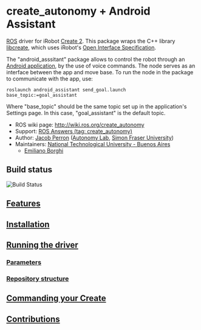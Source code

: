 # create_autonomy + Android Assistant

[ROS](http://ros.org) driver for iRobot [Create 2](http://www.irobot.com/About-iRobot/STEM/Create-2.aspx).
This package wraps the C++ library [libcreate][libcreate], which uses iRobot's [Open Interface Specification][oi_spec].

The "android_asssitant" package allows to control the robot through an [Android application](https://github.com/adevitturi/ROS_Voice_Commands_App), by the use of voice commands. The node serves as an interface between the app and move base.
To run the node in the package to communicate with the app, use:

```
roslaunch android_assistant send_goal.launch base_topic:=goal_assistant
```

Where "base_topic" should be the same topic set up in the application's Settings page. In this case, "goal_assistant" is the default topic.

* ROS wiki page: http://wiki.ros.org/create_autonomy
* Support: [ROS Answers (tag: create_autonomy)](http://answers.ros.org/questions/scope:all/sort:activity-desc/tags:create_autonomy/page:1/)
* Author: [Jacob Perron](http://jacobperron.ca) ([Autonomy Lab](http://autonomylab.org), [Simon Fraser University](http://www.sfu.ca))
* Maintainers: [National Technological University - Buenos Aires](https://www.frba.utn.edu.ar/en/)
  * [Emiliano Borghi](https://github.com/eborghi10)

## Build status

![Build Status](https://api.travis-ci.org/RoboticaUtnFrba/create_autonomy.svg?branch=kinetic-devel)

## [Features](docs/FEATURES.md)

## [Installation](docs/INSTALLATION.md)

## [Running the driver](docs/LAUNCH.md)

### [Parameters](docs/PARAMETERS.md)

### [Repository structure](docs/STRUCTURE.md)

## [Commanding your Create](docs/COMMAND.md)

## [Contributions](docs/CONTRIBUTION.md)

[libcreate]:  https://github.com/RoboticaUtnFrba/libcreate
[oi_spec]:  https://www.adafruit.com/datasheets/create_2_Open_Interface_Spec.pdf
